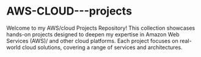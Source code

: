 # AWS-CLOUD---projects
Welcome to my AWS/cloud Projects Repository! This collection showcases hands-on projects designed to deepen my expertise in Amazon Web Services (AWS)/ and other cloud platforms. Each project focuses on real-world cloud solutions, covering a range of services and architectures.
